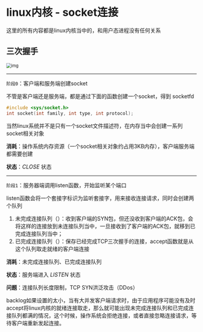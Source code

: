 # linux内核 - socket连接

这里的所有内容都是linux内核当中的，和用户态进程没有任何关系



## 三次握手

<img src="https://tuchuang-1256253537.cos.ap-shanghai.myqcloud.com/img/v2-deea5fd11df64b45c7f325a90cef52bf_1440w.jpg" alt="img" style="zoom:80%;" />



---

```阶段0```：客户端和服务端创建socket

不管是客户端还是服务端，都是通过下面的函数创建一个socket，得到 socketfd

```c
#include <sys/socket.h>
int socket(int family, int type, int protocol);
```

当然linux系统并不是只有一个socket文件描述符，在内存当中会创建一系列socket相关对象



**消耗**：操作系统内存资源（一个socket相关对象约占用3KB内存），客户端服务端都需要创建

**状态**：*CLOSE* 状态





---

```阶段1```：服务器端调用listen函数，开始监听某个端口



 listen函数会将一个套接字标识为监听套接字，用来接收连接请求，同时会创建两个队列

1. 未完成连接队列（）：收到客户端的SYN包，但还没收到客户端的ACK包，会将这样的连接放到未连接队列当中，一旦接收到了客户端的ACK包，就移到已完成连接队列当中；
2. 已完成连接队列（）：保存已经完成TCP三次握手的连接，accept函数就是从这个队列取走就绪的客户端连接



**消耗**：未完成连接队列、已完成连接队列

**状态**：服务端进入 *LISTEN* 状态



**问题**：连接队列长度限制，TCP SYN洪泛攻击（DDos）

backlog如果设置的太小，当有大并发客户端请求时，由于应用程序可能没有及时accept将linux内核的就绪连接取走，那么就可能出现未完成连接队列和已完成连接队列都满的情况，这个时候，操作系统会拒绝连接，或者直接忽略连接请求，等待客户端重新发起连接。